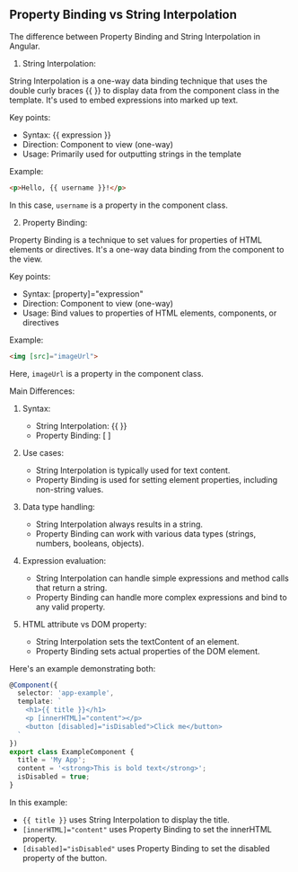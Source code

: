## Property Binding vs String Interpolation

The difference between Property Binding and String Interpolation in Angular.

1. String Interpolation:

String Interpolation is a one-way data binding technique that uses the double curly braces {{ }} to display data from the component class in the template. It's used to embed expressions into marked up text.

Key points:
- Syntax: {{ expression }}
- Direction: Component to view (one-way)
- Usage: Primarily used for outputting strings in the template

Example:
```html
<p>Hello, {{ username }}!</p>
```

In this case, `username` is a property in the component class.

2. Property Binding:

Property Binding is a technique to set values for properties of HTML elements or directives. It's a one-way data binding from the component to the view.

Key points:
- Syntax: [property]="expression"
- Direction: Component to view (one-way)
- Usage: Bind values to properties of HTML elements, components, or directives

Example:
```html
<img [src]="imageUrl">
```

Here, `imageUrl` is a property in the component class.

Main Differences:

1. Syntax:
   - String Interpolation: {{ }}
   - Property Binding: [ ]

2. Use cases:
   - String Interpolation is typically used for text content.
   - Property Binding is used for setting element properties, including non-string values.

3. Data type handling:
   - String Interpolation always results in a string.
   - Property Binding can work with various data types (strings, numbers, booleans, objects).

4. Expression evaluation:
   - String Interpolation can handle simple expressions and method calls that return a string.
   - Property Binding can handle more complex expressions and bind to any valid property.

5. HTML attribute vs DOM property:
   - String Interpolation sets the textContent of an element.
   - Property Binding sets actual properties of the DOM element.

Here's an example demonstrating both:

```typescript
@Component({
  selector: 'app-example',
  template: `
    <h1>{{ title }}</h1>
    <p [innerHTML]="content"></p>
    <button [disabled]="isDisabled">Click me</button>
  `
})
export class ExampleComponent {
  title = 'My App';
  content = '<strong>This is bold text</strong>';
  isDisabled = true;
}
```

In this example:
- `{{ title }}` uses String Interpolation to display the title.
- `[innerHTML]="content"` uses Property Binding to set the innerHTML property.
- `[disabled]="isDisabled"` uses Property Binding to set the disabled property of the button.
